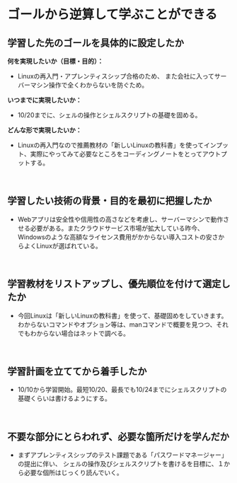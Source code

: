 # ゴールから逆算して学ぶことができる


## 学習した先のゴールを具体的に設定したか


**何を実現したいか（目標・目的）：** 

* Linuxの再入門・アプレンティスシップ合格のため、	また会社に入ってサーバーマシン操作で全くわからないを防ぐため。

                         
**いつまでに実現したいか：**

* 10/20までに、シェルの操作とシェルスクリプトの基礎を固める。


**どんな形で実現したいか：**

* Linuxの再入門なので推薦教材の「新しいLinuxの教科書」を使ってインプット、実際にやってみて必要なところをコーディングノートをとってアウトプットする。


<br>


## 学習したい技術の背景・目的を最初に把握したか

* Webアプリは安全性や信用性の高さなどを考慮し、サーバーマシンで動作させる必要がある。またクラウドサービス市場が拡大している昨今、
	Windowsのような高額なライセンス費用がかからない導入コストの安さからよくLinuxが選ばれている。


<br>


## 学習教材をリストアップし、優先順位を付けて選定したか

* 今回Linuxは「新しいLinuxの教科書」を使って、基礎固めをしていきます。
	わからないコマンドやオプション等は、manコマンドで概要を見つつ、それでもわからない場合はネットで調べる。


<br>


## 学習計画を立ててから着手したか

* 10/10から学習開始。最短10/20、最長でも10/24までにシェルスクリプトの基礎くらいは書けるようにする。


<br>


## 不要な部分にとらわれず、必要な箇所だけを学んだか

* まずアプレンティスシップのテスト課題である「パスワードマネージャー」の提出に伴い、
	シェルの操作及びシェルスクリプトを書けるを目標に、１から必要な個所はじっくり読んでいく。
